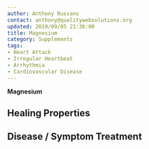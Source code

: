 ```yaml
---
author: Anthony Russano
contact: anthony@qualitywebsolutions.org
updated: 2019/09/05 21:36:00
title: Magnesium
category: Supplements
tags: 
- Heart Attack
- Irregular Heartbeat
- Arrhythmia
- Cardiovascular Disease
---
```

**Magnesium**

## Healing Properties

## Disease / Symptom Treatment

[^1]: **Study Type:**  Animal Study, Commentary, Human Study: In Vitro - In Vivo - In Silico, Human: Case Report, Meta Analysis, Review<br>**Title:** <br>**Author(s):**  <br>**Institution(s):** <br>**Publication:** <i> </i><br>**Date:** <br>**Abstract:** <i> </i><br>**Link:** [Source]()<br>**Citations:**   